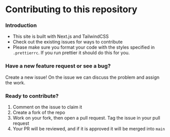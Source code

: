 # Contributing to this repository

### Introduction

- This site is built with Next.js and TailwindCSS
- Check out the existing issues for ways to contribute
- Please make sure you format your code with the styles specified in `.prettierrc`. If you run prettier it should do this for you.

### Have a new feature request or see a bug?

Create a new issue! On the issue we can discuss the problem and assign the work.

### Ready to contribute?

1. Comment on the issue to claim it
2. Create a fork of the repo
3. Work on your fork, then open a pull request. Tag the issue in your pull request
4. Your PR will be reviewed, and if it is approved it will be merged into `main`
